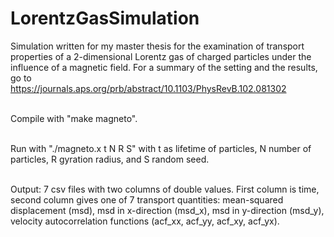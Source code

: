 # LorentzGasSimulation
Simulation written for my master thesis for the examination of transport properties of a 2-dimensional Lorentz gas of charged particles under the influence of a magnetic field. For a summary of the setting and the results, go to 
<br /> https://journals.aps.org/prb/abstract/10.1103/PhysRevB.102.081302


<br />Compile with "make magneto".

<br />Run with "./magneto.x t N R S" with t as lifetime of particles, N number of particles, R gyration radius, and S random seed.

<br />Output: 7 csv files with two columns of double values. First column is time, second column gives one of 7 transport quantities:
mean-squared displacement (msd), msd in x-direction (msd_x), msd in y-direction (msd_y), velocity autocorrelation functions (acf_xx, acf_yy, acf_xy, acf_yx).
